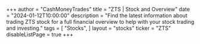 +++
author = "CashMoneyTrades"
title = "ZTS | Stock and Overview"
date = "2024-01-12T10:00:00"
description = "Find the latest information about trading ZTS stock for a full financial overview to help with your stock trading and investing."
tags = [
   "Stocks",
]
layout = "stocks"
ticker = "ZTS"
disableListPage = true
+++
